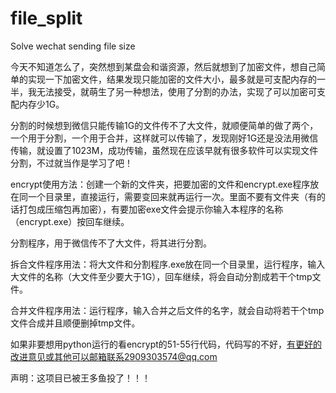 # file_split
Solve wechat sending file size

  今天不知道怎么了，突然想到某盘会和谐资源，然后就想到了加密文件，想自己简单的实现一下加密文件，结果发现只能加密的文件大小，最多就是可支配内存的一半，我无法接受，就萌生了另一种想法，使用了分割的办法，实现了可以加密可支配内存少1G。
  
  分割的时候想到微信只能传输1G的文件传不了大文件，就顺便简单的做了两个，一个用于分割，一个用于合并，这样就可以传输了，发现刚好1G还是没法用微信传输，就设置了1023M，成功传输，虽然现在应该早就有很多软件可以实现文件分割，不过就当作是学习了吧！
  
  encrypt使用方法：创建一个新的文件夹，把要加密的文件和encrypt.exe程序放在同一个目录里，直接运行，需要变回来就再运行一次。里面不要有文件夹（有的话打包成压缩包再加密），有要加密exe文件会提示你输入本程序的名称（encrypt.exe）按回车继续。
  
  分割程序，用于微信传不了大文件，将其进行分割。
  
  拆合文件程序用法：将大文件和分割程序.exe放在同一个目录里，运行程序，输入大文件的名称（大文件至少要大于1G），回车继续，将会自动分割成若干个tmp文件。
  
  合并文件程序用法：运行程序，输入合并之后文件的名字，就会自动将若干个tmp文件合成并且顺便删掉tmp文件。
  
  如果非要想用python运行的看encrypt的51-55行代码，代码写的不好，有更好的改进意见或其他可以邮箱联系2909303574@qq.com
  
  声明：这项目已被王多鱼投了！！！
